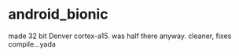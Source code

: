 android_bionic
==============

made 32 bit Denver cortex-a15. was half there anyway. cleaner, fixes compile...yada
